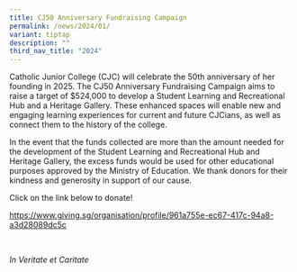 ```yaml
---
title: CJ50 Anniversary Fundraising Campaign
permalink: /news/2024/01/
variant: tiptap
description: ""
third_nav_title: "2024"
---
```

<p>Catholic Junior College (CJC) will celebrate the 50th anniversary of her founding in 2025. The CJ50 Anniversary Fundraising Campaign aims to raise a target of $524,000 to develop a Student Learning and Recreational Hub and a Heritage Gallery. These enhanced spaces will enable new and engaging learning experiences for current and future CJCians, as well as connect them to the history of the college.</p><p>In the event that the funds collected are more than the amount needed for the development of the Student Learning and Recreational Hub and Heritage Gallery, the excess funds would be used for other educational purposes approved by the Ministry of Education. We thank donors for their kindness and generosity in support of our cause.</p><p>Click on the link below to donate!</p><p><a href="https://www.giving.sg/organisation/profile/961a755e-ec67-417c-94a8-a3d28089dc5c" rel="noopener noreferrer nofollow" target="_blank">https://www.giving.sg/organisation/profile/961a755e-ec67-417c-94a8-a3d28089dc5c</a></p><p>&nbsp;</p><p><em>In Veritate et Caritate</em></p>